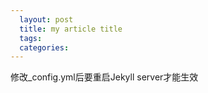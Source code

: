 ```yaml
---
  layout: post
  title: my article title
  tags:
  categories:
---
```


修改_config.yml后要重启Jekyll server才能生效
